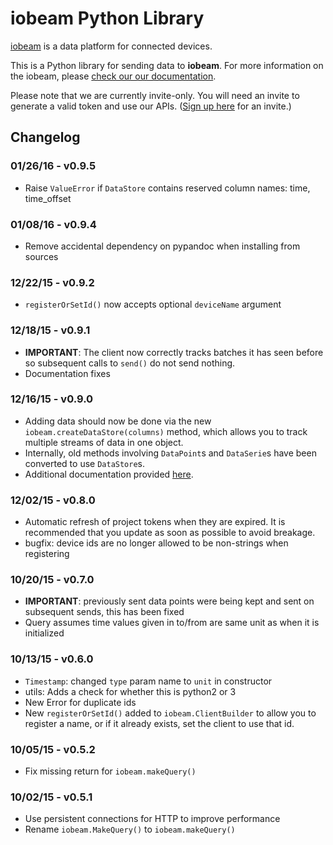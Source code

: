 # iobeam Python Library

[iobeam](https://iobeam.com) is a data platform for connected devices.

This is a Python library for sending data to **iobeam**.
For more information on the iobeam, please [check our our documentation](https://docs.iobeam.com).

Please note that we are currently invite-only. You will need an invite
to generate a valid token and use our APIs.
([Sign up here](https://iobeam.com) for an invite.)


## Changelog

### 01/26/16 - v0.9.5
- Raise `ValueError` if `DataStore` contains reserved column names: time, time_offset

### 01/08/16 - v0.9.4
- Remove accidental dependency on pypandoc when installing from sources

### 12/22/15 - v0.9.2
- `registerOrSetId()` now accepts optional `deviceName` argument

### 12/18/15 - v0.9.1
- **IMPORTANT**: The client now correctly tracks batches it has seen before
so subsequent calls to `send()` do not send nothing.
- Documentation fixes

### 12/16/15 - v0.9.0
- Adding data should now be done via the new `iobeam.createDataStore(columns)` method,
which allows you to track multiple streams of data in one object.
- Internally, old methods involving `DataPoint`s and `DataSerie`s have been converted
to use `DataStore`s.
- Additional documentation provided [here](https://github.com/iobeam/iobeam-client-python/blob/master/docs/DataGuide.md).

### 12/02/15 - v0.8.0
- Automatic refresh of project tokens when they are expired. It is recommended that you
update as soon as possible to avoid breakage.
- bugfix: device ids are no longer allowed to be non-strings when registering

### 10/20/15 - v0.7.0
- **IMPORTANT**: previously sent data points were being kept and sent on subsequent sends, this
has been fixed
- Query assumes time values given in to/from are same unit as when it is initialized

### 10/13/15 - v0.6.0
- `Timestamp`: changed `type` param name to `unit` in constructor
- utils: Adds a check for whether this is python2 or 3
- New Error for duplicate ids
- New `registerOrSetId()` added to `iobeam.ClientBuilder` to allow you to register a name, or
if it already exists, set the client to use that id.

### 10/05/15 - v0.5.2
- Fix missing return for `iobeam.makeQuery()`

### 10/02/15 - v0.5.1

- Use persistent connections for HTTP to improve performance
- Rename `iobeam.MakeQuery()` to `iobeam.makeQuery()`
